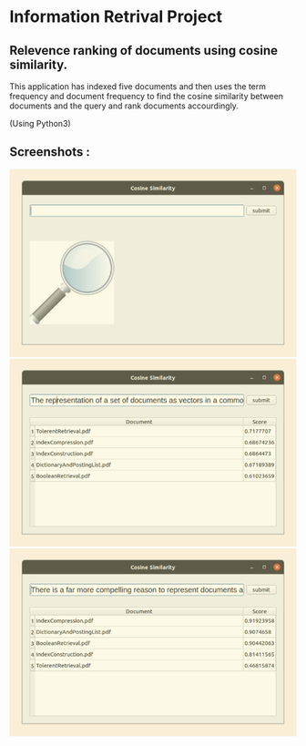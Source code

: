 # Information Retrival Project

## Relevence ranking of documents using cosine similarity.

This application has indexed five documents and then uses the term frequency and document frequency to find the cosine similarity between documents and the query and rank documents accourdingly.

(Using Python3)


## Screenshots :
![home](images/screenshots/home.png)
![query 1](images/screenshots/q1.png)
![query 2](images/screenshots/q2.png)
